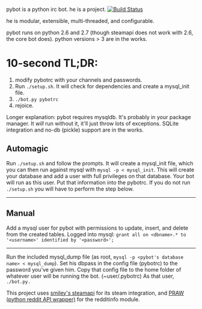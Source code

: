 pybot is a python irc bot. he is a project. [![Build Status](https://travis-ci.org/hlmtre/pybot.svg?branch=master)](https://travis-ci.org/hlmtre/pybot)

he is modular, extensible, multi-threaded, and configurable.

pybot runs on python 2.6 and 2.7 (though steamapi does not work with 2.6, the core bot does). python versions > 3 are in the works.


10-second TL;DR:
================

1. modify pybotrc with your channels and passwords.
2. Run `./setup.sh`. It will check for dependencies and create a mysql_init file.
3. `./bot.py pybotrc`
4. rejoice.

Longer explanation:
pybot requires mysqldb. It's probably in your package manager.
It _will_ run without it, it'll just throw lots of exceptions. SQLite integration and no-db (pickle) support are in the works.

Automagic
---------
Run `./setup.sh` and follow the prompts. It will create a mysql_init file, which you can then run against mysql with `mysql -p < mysql_init`. This will create your database and add a user with full privileges on that database. Your bot will run as this user.
Put that information into the pybotrc.
If you do not run `./setup.sh` you will have to perform the step below.
___
Manual
------
Add a mysql user for pybot with permissions to update, insert, and delete from the created tables.
Logged into mysql: `grant all on <dbname>.* to '<username>' identified by '<password>';`
___

Run the included mysql_dump file (as root, `mysql -p <pybot's database name> < mysql_dump`).
Set his dbpass in the config file (pybotrc) to the password you've given him. 
Copy that config file to the home folder of whatever user will be running the bot. (~user/.pybotrc)
As that user, `./bot.py.`


This project uses [smiley's steamapi](https://github.com/smiley/steamapi) for its steam integration, and [PRAW (python reddit API wrapper)](https://praw.readthedocs.org/en/latest/) for the redditinfo module.